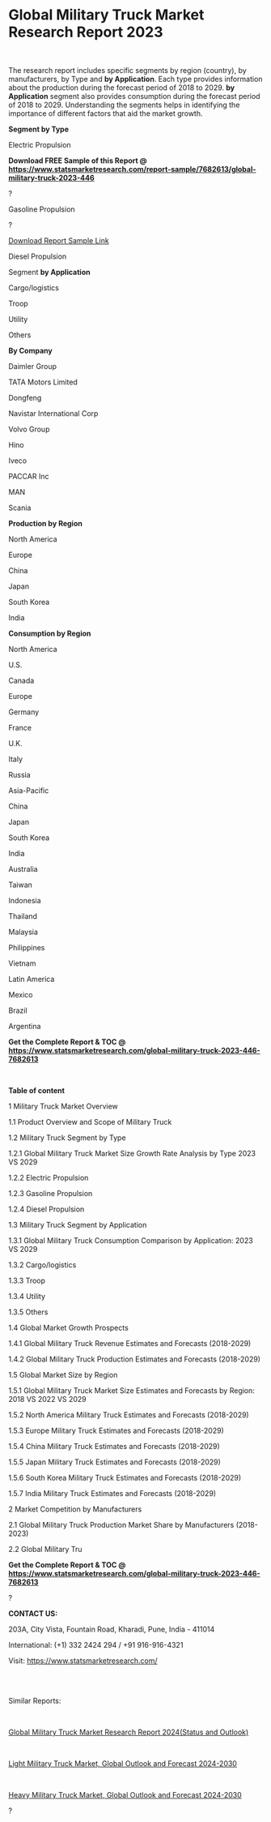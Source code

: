<h1>Global Military Truck Market Research Report 2023</h1><br/><p>The research report includes specific segments by region (country), by manufacturers, by Type and <strong>by Application</strong>. Each type provides information about the production during the forecast period of 2018 to 2029. <strong>by Application</strong> segment also provides consumption during the forecast period of 2018 to 2029. Understanding the segments helps in identifying the importance of different factors that aid the market growth.</p>
 
 
 
 <p><strong>Segment by Type</strong></p>
 
 
 
 <p>Electric Propulsion</p>
 
 
 
 <div><b>Download FREE Sample of this Report @ <a href="https://www.statsmarketresearch.com/download-free-sample/7682613/global-military-truck-2023-446">https://www.statsmarketresearch.com/report-sample/7682613/global-military-truck-2023-446</a></b></div>
 
 
 
 <p>? </p>
 
 
 
 <p>Gasoline Propulsion</p>
 
 
 
 <p>? </p>
 
 
 
 <p><a href="https://www.statsmarketresearch.com/download-free-sample/7682613/global-military-truck-2023-446">Download Report Sample Link</a></p>
 
 
 
 <p>Diesel Propulsion</p>
 
 
 
 <p>Segment <strong>by Application</strong></p>
 
 
 
 <p>Cargo/logistics</p>
 
 
 
 <p>Troop</p>
 
 
 
 <p>Utility</p>
 
 
 
 <p>Others</p>
 
 
 
 <p><strong>By Company</strong></p>
 
 
 
 <p>Daimler Group</p>
 
 
 
 <p>TATA Motors Limited</p>
 
 
 
 <p>Dongfeng</p>
 
 
 
 <p>Navistar International Corp</p>
 
 
 
 <p>Volvo Group</p>
 
 
 
 <p>Hino</p>
 
 
 
 <p>Iveco</p>
 
 
 
 <p>PACCAR Inc</p>
 
 
 
 <p>MAN</p>
 
 
 
 <p>Scania</p>
 
 
 
 <p><strong>Production by Region</strong></p>
 
 
 
 <p>North America</p>
 
 
 
 <p>Europe</p>
 
 
 
 <p>China</p>
 
 
 
 <p>Japan</p>
 
 
 
 <p>South Korea</p>
 
 
 
 <p>India</p>
 
 
 
 <p><strong>Consumption by Region</strong></p>
 
 
 
 <p>North America</p>
 
 
 
 <p>U.S.</p>
 
 
 
 <p>Canada</p>
 
 
 
 <p>Europe</p>
 
 
 
 <p>Germany</p>
 
 
 
 <p>France</p>
 
 
 
 <p>U.K.</p>
 
 
 
 <p>Italy</p>
 
 
 
 <p>Russia</p>
 
 
 
 <p>Asia-Pacific</p>
 
 
 
 <p>China</p>
 
 
 
 <p>Japan</p>
 
 
 
 <p>South Korea</p>
 
 
 
 <p>India</p>
 
 
 
 <p>Australia</p>
 
 
 
 <p>Taiwan</p>
 
 
 
 <p>Indonesia</p>
 
 
 
 <p>Thailand</p>
 
 
 
 <p>Malaysia</p>
 
 
 
 <p>Philippines</p>
 
 
 
 <p>Vietnam</p>
 
 
 
 <p>Latin America</p>
 
 
 
 <p>Mexico</p>
 
 
 
 <p>Brazil</p>
 
 
 
 <p>Argentina</p>
 
 
 
 <div><b>Get the Complete Report & TOC @ <a href="https://www.statsmarketresearch.com/global-military-truck-2023-446-7682613">https://www.statsmarketresearch.com/global-military-truck-2023-446-7682613</a></b></div>
 
 
 
 <p><br />
 
 <b>Table of content</b></p>
 
 
 
 <p>1 Military Truck Market Overview<br />
 
 1.1 Product Overview and Scope of Military Truck<br />
 
 1.2 Military Truck Segment by Type<br />
 
 1.2.1 Global Military Truck Market Size Growth Rate Analysis by Type 2023 VS 2029<br />
 
 1.2.2 Electric Propulsion<br />
 
 1.2.3 Gasoline Propulsion<br />
 
 1.2.4 Diesel Propulsion<br />
 
 1.3 Military Truck Segment by Application<br />
 
 1.3.1 Global Military Truck Consumption Comparison by Application: 2023 VS 2029<br />
 
 1.3.2 Cargo/logistics<br />
 
 1.3.3 Troop<br />
 
 1.3.4 Utility<br />
 
 1.3.5 Others<br />
 
 1.4 Global Market Growth Prospects<br />
 
 1.4.1 Global Military Truck Revenue Estimates and Forecasts (2018-2029)<br />
 
 1.4.2 Global Military Truck Production Estimates and Forecasts (2018-2029)<br />
 
 1.5 Global Market Size by Region<br />
 
 1.5.1 Global Military Truck Market Size Estimates and Forecasts by Region: 2018 VS 2022 VS 2029<br />
 
 1.5.2 North America Military Truck Estimates and Forecasts (2018-2029)<br />
 
 1.5.3 Europe Military Truck Estimates and Forecasts (2018-2029)<br />
 
 1.5.4 China Military Truck Estimates and Forecasts (2018-2029)<br />
 
 1.5.5 Japan Military Truck Estimates and Forecasts (2018-2029)<br />
 
 1.5.6 South Korea Military Truck Estimates and Forecasts (2018-2029)<br />
 
 1.5.7 India Military Truck Estimates and Forecasts (2018-2029)<br />
 
 2 Market Competition by Manufacturers<br />
 
 2.1 Global Military Truck Production Market Share by Manufacturers (2018-2023)<br />
 
 2.2 Global Military Tru</p>
 
 
 
 <div><b>Get the Complete Report & TOC @ <a href="https://www.statsmarketresearch.com/global-military-truck-2023-446-7682613">https://www.statsmarketresearch.com/global-military-truck-2023-446-7682613</a></b></div>
 
 
 
 <p>? </p>
 
 
 
 <p><b>CONTACT US:</b><br />
 
 203A, City Vista, Fountain Road, Kharadi, Pune, India - 411014<br />
 
 International: (+1) 332 2424 294 / +91 916-916-4321<br />
 
 Visit: <a href="https://www.statsmarketresearch.com/">https://www.statsmarketresearch.com/</a><br />
 
 <br />
 
 <br />
 
 Similar Reports:<br />
 
 <br />
 
 <a href="https://www.statsmarketresearch.com/global-military-truck-2024-20-8008213">Global Military Truck Market Research Report 2024(Status and Outlook)</a><br />
 
 <br />
 
 <a href="https://www.statsmarketresearch.com/global-light-military-truck-forecast-2024-2030-354-7971845">Light Military Truck Market, Global Outlook and Forecast 2024-2030</a><br />
 
 <br />
 
 <a href="https://www.statsmarketresearch.com/global-heavy-military-truck-forecast-2024-2030-341-7968185">Heavy Military Truck Market, Global Outlook and Forecast 2024-2030</a><br />
 
 ? </p>